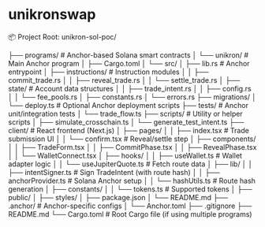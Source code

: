 # unikronswap

📦 Project Root: unikron-sol-poc/

├── programs/                           # Anchor-based Solana smart contracts
│   └── unikron/                        # Main Anchor program
│       ├── Cargo.toml
│       └── src/
│           ├── lib.rs                  # Anchor entrypoint
│           ├── instructions/          # Instruction modules
│           │   ├── commit_trade.rs
│           │   ├── reveal_trade.rs
│           │   └── settle_trade.rs
│           ├── state/                 # Account data structures
│           │   ├── trade_intent.rs
│           │   ├── config.rs
│           │   └── fee_pools.rs
│           ├── constants.rs
│           └── errors.rs
├── migrations/
│   └── deploy.ts                      # Optional Anchor deployment scripts
├── tests/                             # Anchor unit/integration tests
│   └── trade_flow.ts
├── scripts/                           # Utility or helper scripts
│   ├── simulate_crosschain.ts
│   └── generate_test_intent.ts
├── client/                            # React frontend (Next.js)
│   ├── pages/
│   │   ├── index.tsx                  # Trade submission UI
│   │   └── confirm.tsx                # Reveal/settle step
│   ├── components/
│   │   ├── TradeForm.tsx
│   │   ├── CommitPhase.tsx
│   │   ├── RevealPhase.tsx
│   │   └── WalletConnect.tsx
│   ├── hooks/
│   │   ├── useWallet.ts               # Wallet adapter logic
│   │   └── useJupiterQuote.ts        # Fetch route data
│   ├── lib/
│   │   ├── intentSigner.ts           # Sign TradeIntent (with route hash)
│   │   ├── anchorProvider.ts         # Solana Anchor setup
│   │   └── hashUtils.ts              # Route hash generation
│   ├── constants/
│   │   └── tokens.ts                  # Supported tokens
│   ├── public/
│   ├── styles/
│   ├── package.json
│   └── README.md
├── .anchor/                           # Anchor-specific configs
│   └── Anchor.toml
├── .gitignore
├── README.md
└── Cargo.toml                         # Root Cargo file (if using multiple programs)
